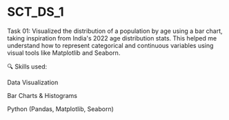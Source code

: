 # SCT_DS_1
Task 01:
Visualized the distribution of a population by age using a bar chart, taking inspiration from India's 2022 age distribution stats. This helped me understand how to represent categorical and continuous variables using visual tools like Matplotlib and Seaborn.

🔍 Skills used:

Data Visualization

Bar Charts & Histograms

Python (Pandas, Matplotlib, Seaborn)
